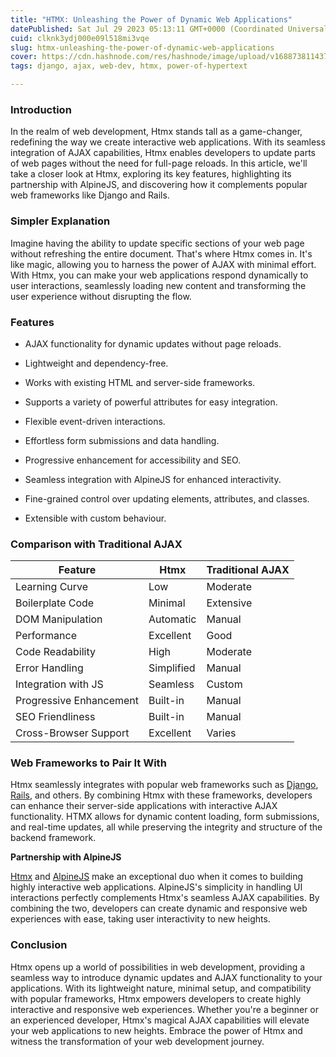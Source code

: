 ```yaml
---
title: "HTMX: Unleashing the Power of Dynamic Web Applications"
datePublished: Sat Jul 29 2023 05:13:11 GMT+0000 (Coordinated Universal Time)
cuid: clknk3ydj000e09l518mi3vqe
slug: htmx-unleashing-the-power-of-dynamic-web-applications
cover: https://cdn.hashnode.com/res/hashnode/image/upload/v1688738114376/329cd725-3401-428d-a946-3f66e5849f15.png
tags: django, ajax, web-dev, htmx, power-of-hypertext

---
```


### Introduction

In the realm of web development, Htmx stands tall as a game-changer, redefining the way we create interactive web applications. With its seamless integration of AJAX capabilities, Htmx enables developers to update parts of web pages without the need for full-page reloads. In this article, we'll take a closer look at Htmx, exploring its key features, highlighting its partnership with AlpineJS, and discovering how it complements popular web frameworks like Django and Rails.

### Simpler Explanation

Imagine having the ability to update specific sections of your web page without refreshing the entire document. That's where Htmx comes in. It's like magic, allowing you to harness the power of AJAX with minimal effort. With Htmx, you can make your web applications respond dynamically to user interactions, seamlessly loading new content and transforming the user experience without disrupting the flow.

### Features

* AJAX functionality for dynamic updates without page reloads.
    
* Lightweight and dependency-free.
    
* Works with existing HTML and server-side frameworks.
    
* Supports a variety of powerful attributes for easy integration.
    
* Flexible event-driven interactions.
    
* Effortless form submissions and data handling.
    
* Progressive enhancement for accessibility and SEO.
    
* Seamless integration with AlpineJS for enhanced interactivity.
    
* Fine-grained control over updating elements, attributes, and classes.
    
* Extensible with custom behaviour.
    

### Comparison with Traditional AJAX

| **Feature** | **Htmx** | **Traditional AJAX** |
| --- | --- | --- |
| Learning Curve | Low | Moderate |
| Boilerplate Code | Minimal | Extensive |
| DOM Manipulation | Automatic | Manual |
| Performance | Excellent | Good |
| Code Readability | High | Moderate |
| Error Handling | Simplified | Manual |
| Integration with JS | Seamless | Custom |
| Progressive Enhancement | Built-in | Manual |
| SEO Friendliness | Built-in | Manual |
| Cross-Browser Support | Excellent | Varies |

### Web Frameworks to Pair It With

Htmx seamlessly integrates with popular web frameworks such as [Django](https://www.djangoproject.com/), [Rails](https://rubyonrails.org/), and others. By combining Htmx with these frameworks, developers can enhance their server-side applications with interactive AJAX functionality. HTMX allows for dynamic content loading, form submissions, and real-time updates, all while preserving the integrity and structure of the backend framework.

**Partnership with AlpineJS**

[Htmx](https://htmx.org/) and [AlpineJS](https://alpinejs.dev/) make an exceptional duo when it comes to building highly interactive web applications. AlpineJS's simplicity in handling UI interactions perfectly complements Htmx's seamless AJAX capabilities. By combining the two, developers can create dynamic and responsive web experiences with ease, taking user interactivity to new heights.

### Conclusion

Htmx opens up a world of possibilities in web development, providing a seamless way to introduce dynamic updates and AJAX functionality to your applications. With its lightweight nature, minimal setup, and compatibility with popular frameworks, Htmx empowers developers to create highly interactive and responsive web experiences. Whether you're a beginner or an experienced developer, Htmx's magical AJAX capabilities will elevate your web applications to new heights. Embrace the power of Htmx and witness the transformation of your web development journey.